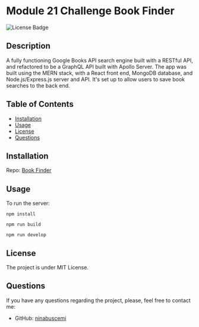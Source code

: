# Module 21 Challenge Book Finder

![License Badge](https://badgen.net/static/license/MIT/blue)

## Description

A fully functioning Google Books API search engine built with a RESTful API, and refactored to be a GraphQL API built with Apollo Server. The app was built using the MERN stack, with a React front end, MongoDB database, and Node.js/Express.js server and API. It's set up to allow users to save book searches to the back end.

## Table of Contents

- [Installation](#installation)
- [Usage](#usage)
- [License](#license)
- [Questions](#questions)

## Installation

Repo: [Book Finder](https://github.com/ninabuscemi/mod-21-book-finder)

## Usage

To run the server:

```
npm install
```

```
npm run build
```

```
npm run develop
```

## License

The project is under MIT License.

## Questions

If you have any questions regarding the project, please, feel free to contact me:

- GitHub: [ninabuscemi](https://github.com/ninabuscemi)